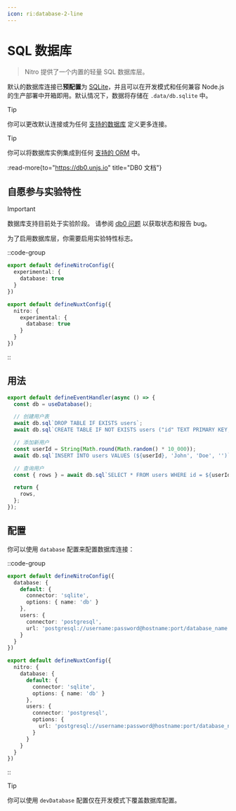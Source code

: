 ```yaml
---
icon: ri:database-2-line
---
```


# SQL 数据库

> Nitro 提供了一个内置的轻量 SQL 数据库层。

默认的数据库连接已**预配置**为 [SQLite](https://db0.unjs.io/connectors/sqlite)，并且可以在开发模式和任何兼容 Node.js 的生产部署中开箱即用。默认情况下，数据将存储在 `.data/db.sqlite` 中。

> [!TIP]
> 你可以更改默认连接或为任何 [支持的数据库](https://db0.unjs.io/connectors/sqlite) 定义更多连接。

> [!TIP]
> 你可以将数据库实例集成到任何 [支持的 ORM](https://db0.unjs.io/integrations) 中。

:read-more{to="https://db0.unjs.io" title="DB0 文档"}

## 自愿参与实验特性

> [!IMPORTANT]
> 数据库支持目前处于实验阶段。
> 请参阅 [db0 问题](https://github.com/unjs/db0/issues) 以获取状态和报告 bug。

为了启用数据库层，你需要启用实验特性标志。

::code-group
```ts [nitro.config.ts]
export default defineNitroConfig({
  experimental: {
    database: true
  }
})
```

```ts [nuxt.config.ts]
export default defineNuxtConfig({
  nitro: {
    experimental: {
      database: true
    }
  }
})
```
::

## 用法

<!-- automd:file code src="../../examples/database/routes/index.ts" -->

```ts [index.ts]
export default defineEventHandler(async () => {
  const db = useDatabase();

  // 创建用户表
  await db.sql`DROP TABLE IF EXISTS users`;
  await db.sql`CREATE TABLE IF NOT EXISTS users ("id" TEXT PRIMARY KEY, "firstName" TEXT, "lastName" TEXT, "email" TEXT)`;

  // 添加新用户
  const userId = String(Math.round(Math.random() * 10_000));
  await db.sql`INSERT INTO users VALUES (${userId}, 'John', 'Doe', '')`;

  // 查询用户
  const { rows } = await db.sql`SELECT * FROM users WHERE id = ${userId}`;

  return {
    rows,
  };
});
```

<!-- /automd -->

## 配置

你可以使用 `database` 配置来配置数据库连接：

::code-group
```ts [nitro.config.ts]
export default defineNitroConfig({
  database: {
    default: {
      connector: 'sqlite',
      options: { name: 'db' }
    },
    users: {
      connector: 'postgresql',
      url: 'postgresql://username:password@hostname:port/database_name'
    }
  }
})
```
```ts [nuxt.config.ts]
export default defineNuxtConfig({
  nitro: {
    database: {
      default: {
        connector: 'sqlite',
        options: { name: 'db' }
      },
      users: {
        connector: 'postgresql',
        options: {
          url: 'postgresql://username:password@hostname:port/database_name'
        }
      }
    }
  }
})
```
::

> [!TIP]
> 你可以使用 `devDatabase` 配置仅在开发模式下覆盖数据库配置。